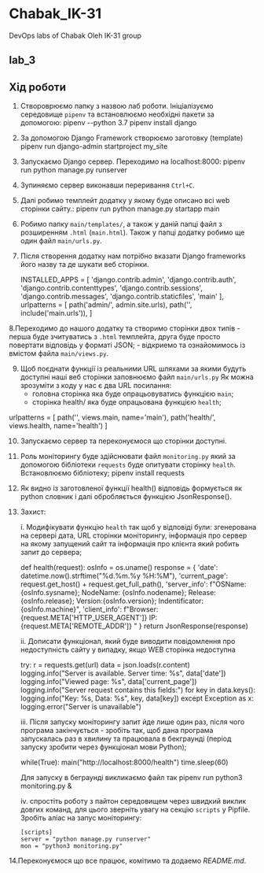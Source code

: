 # Chabak_IK-31  
DevOps labs of Chabak Oleh IK-31 group 
## lab_3


## Хід роботи

1. Створоврюємо папку з назвою лаб роботи. Ініціалізуємо середовище `pipenv` та встановлюємо необхідні пакети за допомогою:
    pipenv --python 3.7
    pipenv install django
    
2. За допомогою Django Framework створюємо заготовку (template)
    pipenv run django-admin startproject my_site

3. Запускаємо Django сервер. Переходимо на localhost:8000:
    pipenv run python manage.py runserver

4. Зупиняємо сервер виконавши переривання `Ctrl+C`.
5. Далі робимо темплейт додатку у якому буде описано всі web сторінки сайту.:
    pipenv run python manage.py startapp main

6. Робимо папку `main/templates/`, а також у даній папці файл з розширенням `.html` (`main.html`). Також у папці додатку робимо ще один файл `main/urls.py`. 
    
7. Після створення додатку нам потрібно вказати Django frameworks його назву та де шукати веб сторінки. 

    INSTALLED_APPS = [
    'django.contrib.admin',
    'django.contrib.auth',
    'django.contrib.contenttypes',
    'django.contrib.sessions',
    'django.contrib.messages',
    'django.contrib.staticfiles',
    'main'
], 
urlpatterns = [
    path('admin/', admin.site.urls),
    path('', include('main.urls')),
]

8.Переходимо до нашого додатку та створимо сторінки двох типів - перша буде зчитуватись з `.html` темплейта, друга буде просто повертати відповідь у форматі JSON;
     - відкриемо та ознайомимось із вмістом файла `main/views.py`. 
     
9. Щоб поєднати функції із реальними URL шляхами за якими будуть доступні наші веб сторінки заповнюємо файл `main/urls.py` Як можна зрозуміти з коду у нас є два URL посилання:
     - головна сторінка яка буде опрацьовуватись функцією `main`;
     - сторінка health/ яка буде опрацьована функцією `health`;

urlpatterns = [
    path('', views.main, name='main'),
    path('health/', views.health, name='health')
]

10. Запускаємо сервер та переконуємося що сторінки доступні.

11. Роль моніторингу буде здійснювати файл `monitoring.py` який за допомогою бібліотеки `requests` буде опитувати сторінку `health`. Встановлюємо бібліотеку;
     pipenv install requests

12. Як видно із заготовленої функції health() відповідь формується як python словник і далі обробляється функцією JsonResponse(). 

13. Захист:

     i. Модифікувати функцію `health` так щоб у відповіді були: згенерована на сервері дата, URL сторінки моніторингу, інформація про сервер на якому запущений сайт та інформація про клієнта який робить запит до сервера;

     def health(request):
    osInfo = os.uname()
    response = {
    'date': datetime.now().strftime("%d.%m.%y %H:%M"),
    'current_page': request.get_host() + request.get_full_path(),
    'server_info': f"OSName: {osInfo.sysname}; NodeName: {osInfo.nodename}; Release:{osInfo.release}; Version:{osInfo.version}; Indentificator:{osInfo.machine}",
    'client_info': f"Browser: {request.META['HTTP_USER_AGENT']}  IP: {request.META['REMOTE_ADDR']} "
    }
    return JsonResponse(response)

     ii. Дописати функціонал, який буде виводити повідомлення про недоступність сайту у випадку, якщо WEB сторінка недоступна 

     try:
         r = requests.get(url)
         data = json.loads(r.content)
         logging.info("Server is available. Server time: %s", data['date'])
         logging.info("Viewed page: %s", data['current_page'])
         logging.info("Server request contains this fields:")
         for key in data.keys():
              logging.info("Key: %s, Data: %s", key, data[key])
    except Exception as x:
         logging.error("Server is unavailable")

     iii. Після запуску моніторингу запит йде лише один раз, після чого програма закінчується - зробіть так, щоб дана програма запускалась раз в хвилину та працювала в бекграунді (період запуску зробити через функціонал мови Python);

     while(True):
        main("http://localhost:8000/health")
        time.sleep(60)

       Для запуску в беграунді викликаємо файл так
     pipenv run python3 monitoring.py &

     iv. спростіть роботу з пайтон середовищем через швидкий виклик довгих команд, для цього зверніть увагу на секцію `scripts` у Pipfile. Зробіть аліас на запус моніторингу:
     
        [scripts]
        server = "python manage.py runserver"
        mon = "python3 monitoring.py"

14.Переконуємося що все працює, комітимо та додаемо _README.md_. 
